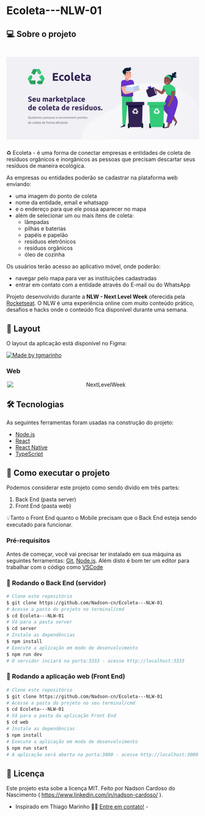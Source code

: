 # Ecoleta---NLW-01

## 💻 Sobre o projeto

<h1 align="center">
    <img alt="NextLevelWeek" title="#NextLevelWeek" src="./assets/banner.png" />
</h1>

♻️ Ecoleta - é uma forma de conectar empresas e entidades de coleta de resíduos orgânicos e inorgânicos as pessoas que precisam descartar seus resíduos de maneira ecológica.

As empresas ou entidades poderão se cadastrar na plataforma web enviando:
- uma imagem do ponto de coleta
- nome da entidade, email e whatsapp
- e o endereço para que ele possa aparecer no mapa
- além de selecionar um ou mais ítens de coleta: 
  - lâmpadas
  - pilhas e baterias
  - papéis e papelão
  - resíduos eletrônicos
  - resíduos orgânicos
  - óleo de cozinha

Os usuários terão acesso ao aplicativo móvel, onde poderão:
- navegar pelo mapa para ver as instituições cadastradas
- entrar em contato com a entidade através do E-mail ou do WhatsApp

Projeto desenvolvido durante a **NLW - Next Level Week** oferecida pela [Rocketseat](rs).
O NLW é uma experiência online com muito conteúdo prático, desafios e hacks onde o conteúdo fica disponível durante uma semana.


## 🎨 Layout

O layout da aplicação está disponível no Figma:

<a href="https://www.figma.com/file/1SxgOMojOB2zYT0Mdk28lB/Ecoleta?node-id=136%3A546">
  <img alt="Made by tgmarinho" src="https://img.shields.io/badge/Acessar%20Layout%20-Figma-%2304D361">
</a>


### Web

<p align="center" style="display: flex; align-items: flex-start; justify-content: center;">
  <img alt="NextLevelWeek" title="#NextLevelWeek" src="./assets/web.png" width="500px">

  
</p>

## 🛠 Tecnologias

As seguintes ferramentas foram usadas na construção do projeto:

- [Node.js][nodejs]
- [React][reactjs]
- [React Native][rn]
- [TypeScript][typescript]


## 🚀 Como executar o projeto

Podemos considerar este projeto como sendo divido em três partes:
1. Back End (pasta server) 
2. Front End (pasta web)

💡Tanto o Front End quanto o Mobile precisam que o Back End esteja sendo executado para funcionar.

### Pré-requisitos

Antes de começar, você vai precisar ter instalado em sua máquina as seguintes ferramentas:
[Git](https://git-scm.com), [Node.js][nodejs]. 
Além disto é bom ter um editor para trabalhar com o código como [VSCode][vscode]

### 🎲 Rodando o Back End (servidor)

```bash
# Clone este repositório
$ git clone https://github.com/Nadson-cn/Ecoleta---NLW-01
# Acesse a pasta do projeto no terminal/cmd
$ cd Ecoleta---NLW-01
# Vá para a pasta server
$ cd server
# Instale as dependências
$ npm install
# Execute a aplicação em modo de desenvolvimento
$ npm run dev
# O servidor inciará na porta:3333 - acesse http://localhost:3333
```

### 🧭 Rodando a aplicação web (Front End)

```bash
# Clone este repositório
$ git clone https://github.com/Nadson-cn/Ecoleta---NLW-01
# Acesse a pasta do projeto no seu terminal/cmd
$ cd Ecoleta---NLW-01
# Vá para a pasta da aplicação Front End
$ cd web
# Instale as dependências
$ npm install
# Execute a aplicação em modo de desenvolvimento
$ npm run start
# A aplicação será aberta na porta:3000 - acesse http://localhost:3000
```

## 📝 Licença

Este projeto esta sobe a licença MIT.
Feito por Nadson Cardoso do Nascimento ( https://www.linkedin.com/in/nadson-cardoso/ ).

 - Inspirado em Thiago Marinho 👋🏽 [Entre em contato!](https://www.linkedin.com/in/tgmarinho/) -

[nodejs]: https://nodejs.org/
[typescript]: https://www.typescriptlang.org/
[reactjs]: https://reactjs.org
[rn]: https://facebook.github.io/react-native/
[yarn]: https://yarnpkg.com/
[vscode]: https://code.visualstudio.com/
[vceditconfig]: https://marketplace.visualstudio.com/items?itemName=EditorConfig.EditorConfig
[license]: https://opensource.org/licenses/MIT
[vceslint]: https://marketplace.visualstudio.com/items?itemName=dbaeumer.vscode-eslint
[prettier]: https://marketplace.visualstudio.com/items?itemName=esbenp.prettier-vscode
[rs]: https://rocketseat.com.br
